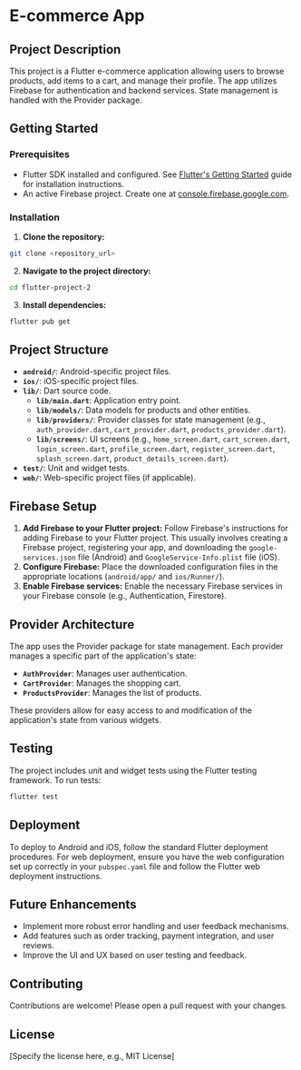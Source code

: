 # E-commerce App

## Project Description

This project is a Flutter e-commerce application allowing users to browse products, add items to a cart, and manage their profile.  The app utilizes Firebase for authentication and backend services.  State management is handled with the Provider package.

## Getting Started

### Prerequisites

* Flutter SDK installed and configured.  See [Flutter's Getting Started](https://flutter.dev/docs/get-started/install) guide for installation instructions.
* An active Firebase project. Create one at [console.firebase.google.com](console.firebase.google.com).


### Installation

1. **Clone the repository:**

```bash
git clone <repository_url>
```

2. **Navigate to the project directory:**

```bash
cd flutter-project-2
```

3. **Install dependencies:**

```bash
flutter pub get
```

## Project Structure

* **`android/`**: Android-specific project files.
* **`ios/`**: iOS-specific project files.
* **`lib/`**: Dart source code.
    * **`lib/main.dart`**: Application entry point.
    * **`lib/models/`**: Data models for products and other entities.
    * **`lib/providers/`**: Provider classes for state management (e.g., `auth_provider.dart`, `cart_provider.dart`, `products_provider.dart`).
    * **`lib/screens/`**: UI screens (e.g., `home_screen.dart`, `cart_screen.dart`, `login_screen.dart`, `profile_screen.dart`, `register_screen.dart`, `splash_screen.dart`, `product_details_screen.dart`).
* **`test/`**: Unit and widget tests.
* **`web/`**: Web-specific project files (if applicable).


## Firebase Setup

1.  **Add Firebase to your Flutter project:** Follow Firebase's instructions for adding Firebase to your Flutter project. This usually involves creating a Firebase project, registering your app, and downloading the `google-services.json` file (Android) and `GoogleService-Info.plist` file (iOS).
2.  **Configure Firebase:**  Place the downloaded configuration files in the appropriate locations (`android/app/` and `ios/Runner/`).
3.  **Enable Firebase services:** Enable the necessary Firebase services in your Firebase console (e.g., Authentication, Firestore).


## Provider Architecture

The app uses the Provider package for state management.  Each provider manages a specific part of the application's state:

* **`AuthProvider`**: Manages user authentication.
* **`CartProvider`**: Manages the shopping cart.
* **`ProductsProvider`**: Manages the list of products.

These providers allow for easy access to and modification of the application's state from various widgets.

## Testing

The project includes unit and widget tests using the Flutter testing framework. To run tests:

```bash
flutter test
```

## Deployment

To deploy to Android and iOS, follow the standard Flutter deployment procedures.  For web deployment, ensure you have the web configuration set up correctly in your `pubspec.yaml` file and follow the Flutter web deployment instructions.


## Future Enhancements

* Implement more robust error handling and user feedback mechanisms.
* Add features such as order tracking, payment integration, and user reviews.
* Improve the UI and UX based on user testing and feedback.

## Contributing

Contributions are welcome! Please open a pull request with your changes.


## License

[Specify the license here, e.g., MIT License]
